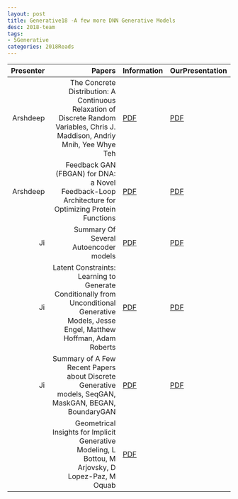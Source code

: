 ```yaml
---
layout: post
title: Generative18 -A few more DNN Generative Models
desc: 2018-team
tags:
- 5Generative
categories: 2018Reads
---
```


| Presenter | Papers | Information| OurPresentation |
| -----: | ----------: | :----- | :----- |
|  Arshdeep| The Concrete Distribution: A Continuous Relaxation of Discrete Random Variables, Chris J. Maddison, Andriy Mnih, Yee Whye Teh  | [PDF](https://arxiv.org/abs/1611.00712) |  [PDF]({{site.baseurl}}/MoreTalksTeam/Arsh/DEEP-07162018-Gumbel-Softmax.pdf) | 
| Arshdeep | Feedback GAN (FBGAN) for DNA: a Novel Feedback-Loop Architecture for Optimizing Protein Functions  | [PDF](https://arxiv.org/abs/1804.01694) |  [PDF]({{site.baseurl}}/MoreTalksTeam/Arsh/GAN-07132018-FBGAN.pdf) | 
| Ji | Summary Of Several Autoencoder models  | [PDF]() |  [PDF]({{site.baseurl}}/MoreTalksTeam/Ji/JiAutoencoderNNs.pdf) | 
| Ji | Latent Constraints: Learning to Generate Conditionally from Unconditional Generative Models, Jesse Engel, Matthew Hoffman, Adam Roberts  | [PDF](https://arxiv.org/abs/1711.05772) |  [PDF]({{site.baseurl}}/MoreTalksTeam/Ji/JIConditionalGEN.pdf) | 
| Ji |  Summary of A Few Recent Papers about Discrete Generative models, SeqGAN, MaskGAN, BEGAN, BoundaryGAN| [PDF]() |  [PDF]({{site.baseurl}}/MoreTalksTeam/Ji/JIDiscreteGAN.pdf) | 
|  | Geometrical Insights for Implicit Generative Modeling, L Bottou, M Arjovsky, D Lopez-Paz, M Oquab  | [PDF](https://arxiv.org/pdf/1712.07822.pdf) |
